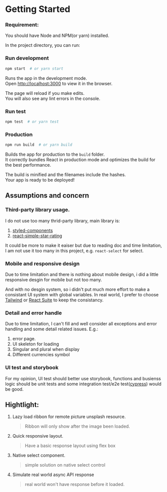 # Getting Started

### Requirement:

You should have Node and NPM(or yarn) installed.

In the project directory, you can run:

### Run development

```bash
npm start  # or yarn start
```

Runs the app in the development mode.\
Open [http://localhost:3000](http://localhost:3000) to view it in the browser.

The page will reload if you make edits.\
You will also see any lint errors in the console.

### Run test

```bash
npm test  # or yarn test
```

### Production

```bash
npm run build  # or yarn build
```

Builds the app for production to the `build` folder.\
It correctly bundles React in production mode and optimizes the build for the best performance.

The build is minified and the filenames include the hashes.\
Your app is ready to be deployed!

## Assumptions and concern

### Third-party library usage.

I do not use too many thrid-party library, main library is:

1. [styled-components](https://styled-components.com/)
2. [react-simple-star-rating](https://www.npmjs.com/package/react-simple-star-rating)

It could be more to make it eaiser but due to reading doc and time limitation, I am not use it too many in this project, e.g. `react-select` for select.

### Mobile and responsive design

Due to time limitation and there is nothing about mobile design, i did a little responsive desgin for mobile but not too many.

And with no desgin system, so i didn't put much more effort to make a consistant UI system with global variables. In real world, I prefer to choose [Tailwind](https://tailwindcss.com/) or [React Suite](https://rsuitejs.com/) to keep the consistancy.

### Detail and error handle

Due to time limitation, I can't fill and well consider all exceptions and error handling and some detail related issues.
E.g.:

1. error page.
2. UI skeleton for loading
3. Singular and plural when display
4. Different currencies symbol

### UI test and storybook

For my opinion, UI test should better use storybook, functions and busienss logic should be unit tests and some integration test/e2e test([cypress](https://www.cypress.io/)) would be good.

## Hightlight:

1. Lazy load ribbon for remote picture unsplash resource.
   > Ribbon will only show after the image been loaded.
2. Quick responsive layout.
   > Have a basic response layout using flex box
3. Native select component.
   > simple solution on native select control
4. Simulate real world async API response
   > real world won't have response before it loaded.

